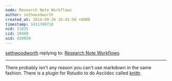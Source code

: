 ```yaml
---
node: Research Note Workflows
author: sethwoodworth
created_at: 2014-09-26 16:41:58 +0000
timestamp: 1411749718
nid: 11035
cid: 10448
uid: 428929
---
```




[sethwoodworth](../profile/sethwoodworth) replying to: [Research Note Workflows](../notes/donblair/08-11-2014/research-note-workflows)

----
There probably isn't any reason you can't use markdown in the same fashion.  There is a plugin for Rstudio to do Asciidoc called [knittr](http://kbroman.org/knitr_knutshell/pages/asciidoc.html).